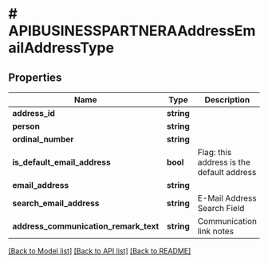 # # APIBUSINESSPARTNERAAddressEmailAddressType

## Properties

Name | Type | Description | Notes
------------ | ------------- | ------------- | -------------
**address_id** | **string** |  | [optional]
**person** | **string** |  | [optional]
**ordinal_number** | **string** |  | [optional]
**is_default_email_address** | **bool** | Flag: this address is the default address | [optional]
**email_address** | **string** |  | [optional]
**search_email_address** | **string** | E-Mail Address Search Field | [optional]
**address_communication_remark_text** | **string** | Communication link notes | [optional]

[[Back to Model list]](../../README.md#models) [[Back to API list]](../../README.md#endpoints) [[Back to README]](../../README.md)
